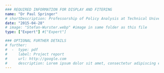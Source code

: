 ```yaml
---
### REQUIRED INFORMATION FOR DISPLAY AND FITERING
name: "Dr Paul Springer"
# shortDescription: Professorship of Policy Analysis at Technical University of Munich 
date: "2015-04-28"
# image: "Stefan-Wurster.webp" #image in same folder as this file
type: ["Expert"] #["Expert"]

### OPTIONAL FURTHER DETAILS
# further:
#  -  type: pdf
#     label: Project report
#     url: http://google.com
#     description: Lorem ipsum dolor sit amet, consectetur adipiscing elit
---
```

